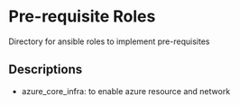 Pre-requisite Roles
============

Directory for ansible roles to implement pre-requisites

Descriptions
------------

* azure_core_infra: to enable azure resource and network
